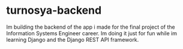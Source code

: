# turnosya-backend
Im building the backend of the app i made for the final project of the Information Systems Engineer career. Im doing it just for fun while im learning Django and the Django REST API framework.

